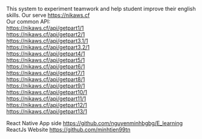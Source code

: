 This system to experiment teamwork and help student improve their english skills.
Our serve https://nikaws.cf  
Our common API:  
https://nikaws.cf/api/getpart1/1  
https://nikaws.cf/api/getpart2/1  
https://nikaws.cf/api/getpart3.1/1  
https://nikaws.cf/api/getpart3.2/1  
https://nikaws.cf/api/getpart4/1  
https://nikaws.cf/api/getpart5/1  
https://nikaws.cf/api/getpart6/1  
https://nikaws.cf/api/getpart7/1  
https://nikaws.cf/api/getpart8/1  
https://nikaws.cf/api/getpart9/1  
https://nikaws.cf/api/getpart10/1  
https://nikaws.cf/api/getpart11/1  
https://nikaws.cf/api/getpart12/1  
https://nikaws.cf/api/getpart13/1  

React Native App side https://github.com/nguyenminhbgbg/E_learning  
ReactJs Website https://github.com/minhtien99tn  
